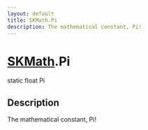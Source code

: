 ```yaml
---
layout: default
title: SKMath.Pi
description: The mathematical constant, Pi!
---
```

# [SKMath]({{site.url}}/Pages/Reference/SKMath.html).Pi

<div class='signature' markdown='1'>
static float Pi
</div>

## Description
The mathematical constant, Pi!

